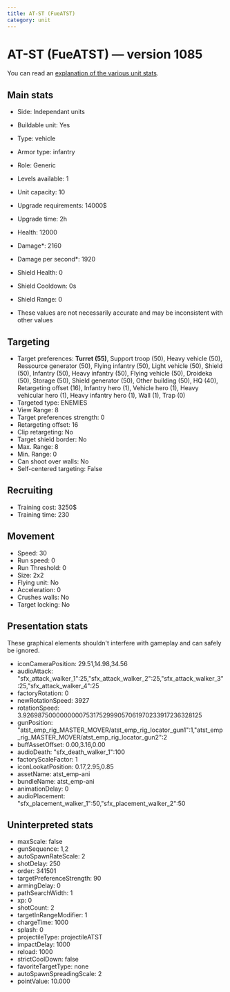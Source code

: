 ```yaml
---
title: AT-ST (FueATST)
category: unit
---
```


# AT-ST (FueATST) — version 1085

You can read an [explanation  of the various unit stats](unitexplained.md).

## Main stats

  * Side: Independant units
  * Buildable unit: Yes
  * Type: vehicle
  * Armor type: infantry
  * Role: Generic
  * Levels available: 1
  * Unit capacity: 10
  * Upgrade requirements: 14000$
  * Upgrade time: 2h
  * Health: 12000
  * Damage*: 2160
  * Damage per second*: 1920
  * Shield Health: 0
  * Shield Cooldown: 0s
  * Shield Range: 0

* These values are not necessarily accurate and may be inconsistent with other values

## Targeting

  * Target preferences: **Turret (55)**, Support troop (50), Heavy vehicle (50), Ressource generator (50), Flying infantry (50), Light vehicle (50), Shield (50), Infantry (50), Heavy infantry (50), Flying vehicle (50), Droideka (50), Storage (50), Shield generator (50), Other building (50), HQ (40), Retargeting offset (16), Infantry hero (1), Vehicle hero (1), Heavy vehicular hero (1), Heavy infantry hero (1), Wall (1), Trap (0)
  * Targeted type: ENEMIES
  * View Range: 8
  * Target preferences strength: 0
  * Retargeting offset: 16
  * Clip retargeting: No
  * Target shield border: No
  * Max. Range: 8
  * Min. Range: 0
  * Can shoot over walls: No
  * Self-centered targeting: False

## Recruiting

  * Training cost: 3250$
  * Training time: 230

## Movement

  * Speed: 30
  * Run speed: 0
  * Run Threshold: 0
  * Size: 2x2
  * Flying unit: No
  * Acceleration: 0
  * Crushes walls: No
  * Target locking: No

## Presentation stats

These graphical elements shouldn't interfere with gameplay and can safely be ignored.

  * iconCameraPosition: 29.51,14.98,34.56
  * audioAttack: "sfx_attack_walker_1":25,"sfx_attack_walker_2":25,"sfx_attack_walker_3":25,"sfx_attack_walker_4":25
  * factoryRotation: 0
  * newRotationSpeed: 3927
  * rotationSpeed: 3.92698750000000007531752999057061970233917236328125
  * gunPosition: "atst_emp_rig_MASTER_MOVER/atst_emp_rig_locator_gun1":1,"atst_emp_rig_MASTER_MOVER/atst_emp_rig_locator_gun2":2
  * buffAssetOffset: 0.00,3.16,0.00
  * audioDeath: "sfx_death_walker_1":100
  * factoryScaleFactor: 1
  * iconLookatPosition: 0.17,2.95,0.85
  * assetName: atst_emp-ani
  * bundleName: atst_emp-ani
  * animationDelay: 0
  * audioPlacement: "sfx_placement_walker_1":50,"sfx_placement_walker_2":50

## Uninterpreted stats

  * maxScale: false
  * gunSequence: 1,2
  * autoSpawnRateScale: 2
  * shotDelay: 250
  * order: 341501
  * targetPreferenceStrength: 90
  * armingDelay: 0
  * pathSearchWidth: 1
  * xp: 0
  * shotCount: 2
  * targetInRangeModifier: 1
  * chargeTime: 1000
  * splash: 0
  * projectileType: projectileATST
  * impactDelay: 1000
  * reload: 1000
  * strictCoolDown: false
  * favoriteTargetType: none
  * autoSpawnSpreadingScale: 2
  * pointValue: 10.000

